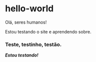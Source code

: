 # hello-world

Olá, seres humanos!

Estou testando o site e aprendendo sobre.

### Teste, testinho, testão.
_**Estou testando!**_
